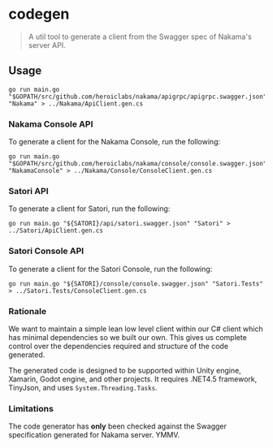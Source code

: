 codegen
=======

> A util tool to generate a client from the Swagger spec of Nakama's server API.

## Usage

```shell
go run main.go "$GOPATH/src/github.com/heroiclabs/nakama/apigrpc/apigrpc.swagger.json" "Nakama" > ../Nakama/ApiClient.gen.cs
```

### Nakama Console API

To generate a client for the Nakama Console, run the following:

```shell
go run main.go "$GOPATH/src/github.com/heroiclabs/nakama/console/console.swagger.json" "NakamaConsole" > ../Nakama/Console/ConsoleClient.gen.cs
```

### Satori API

To generate a client for Satori, run the following:
```shell
go run main.go "${SATORI}/api/satori.swagger.json" "Satori" > ../Satori/ApiClient.gen.cs
```

### Satori Console API

To generate a client for the Satori Console, run the following:
```shell
go run main.go "${SATORI}/console/console.swagger.json" "Satori.Tests" > ../Satori.Tests/ConsoleClient.gen.cs
```

### Rationale

We want to maintain a simple lean low level client within our C# client which has minimal dependencies so we built our own. This gives us complete control over the dependencies required and structure of the code generated.

The generated code is designed to be supported within Unity engine, Xamarin, Godot engine, and other projects. It requires .NET4.5 framework, TinyJson, and uses `System.Threading.Tasks`.

### Limitations

The code generator has __only__ been checked against the Swagger specification generated for Nakama server. YMMV.
